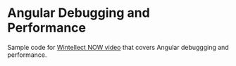 Angular Debugging and Performance
=================================

Sample code for [Wintellect NOW video](http://jeremylikness.github.io/AngularDebuggingAndPerformance/06-long-lists.html) that covers Angular debuggging and performance.
